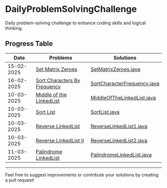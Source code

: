 # DailyProblemSolvingChallenge
Daily problem-solving challenge to enhance coding skills and logical thinking.

## Progress Table

| Date             | Problems                                                                        | Solutions                                  |
|------------------|---------------------------------------------------------------                  |--------------------------------------------|
| 15-02-2025 | [Set Matrix Zeroes](https://leetcode.com/problems/set-matrix-zeroes/description/) | [SetMatrixZeroes.java](./setmatrixzeroes.java) |
| 16-02-2025 | [Sort Characters By Frequency](https://leetcode.com/problems/sort-characters-by-frequency/description/) | [SortCharacterFrequency.java](./sortcharacterfrequency.java) |
| 10-03-2025 | [Middle of the LinkedList](https://leetcode.com/problems/middle-of-the-linked-list/description/)  | [MiddleOfTheLinkedList.java](./MiddleOfLinkedList.java)  |
| 10-03-2025 | [Sort List](https://leetcode.com/problems/sort-list/description/)  | [SortList.java](./SortList.java)  |
| 10-03-2025 | [Reverse LinkedList](https://leetcode.com/problems/reverse-linked-list/description/)  | [ReverseLinkedList1.java](./ReverseLinkedList1.java)  |
| 10-03-2025 | [Reverse LinkedList II](https://leetcode.com/problems/reverse-linked-list-ii/description/)  | [ReverseLinkedList2.java](./ReverseLinkedList2.java)  |
| 11-03-2025 | [Palindrome LinkedList](https://leetcode.com/problems/palindrome-linked-list/description/)  | [PalindromeLinkedList.java](./PalindromeLinkedList.java)  |


---
Feel free to suggest improvements or contribute your solutions by creating a pull request!
